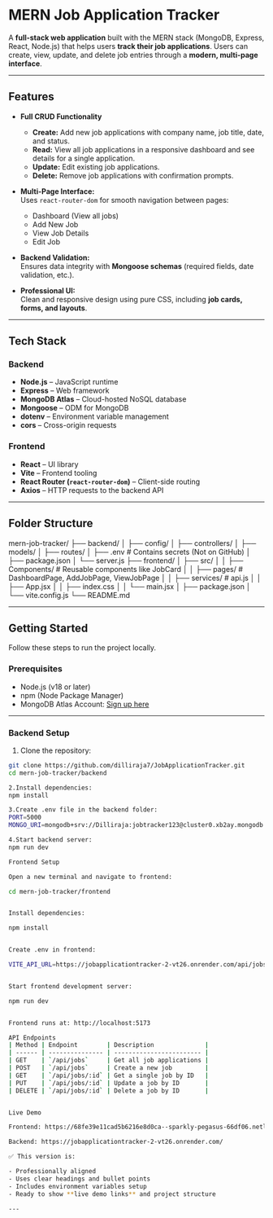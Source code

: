 # MERN Job Application Tracker

A **full-stack web application** built with the MERN stack (MongoDB, Express, React, Node.js) that helps users **track their job applications**. Users can create, view, update, and delete job entries through a **modern, multi-page interface**.

---

## Features

- **Full CRUD Functionality**
  - **Create:** Add new job applications with company name, job title, date, and status.
  - **Read:** View all job applications in a responsive dashboard and see details for a single application.
  - **Update:** Edit existing job applications.
  - **Delete:** Remove job applications with confirmation prompts.

- **Multi-Page Interface:**  
  Uses `react-router-dom` for smooth navigation between pages:
  - Dashboard (View all jobs)
  - Add New Job
  - View Job Details
  - Edit Job

- **Backend Validation:**  
  Ensures data integrity with **Mongoose schemas** (required fields, date validation, etc.).

- **Professional UI:**  
  Clean and responsive design using pure CSS, including **job cards, forms, and layouts**.

---

## Tech Stack

### Backend
- **Node.js** – JavaScript runtime
- **Express** – Web framework
- **MongoDB Atlas** – Cloud-hosted NoSQL database
- **Mongoose** – ODM for MongoDB
- **dotenv** – Environment variable management
- **cors** – Cross-origin requests

### Frontend
- **React** – UI library
- **Vite** – Frontend tooling
- **React Router (`react-router-dom`)** – Client-side routing
- **Axios** – HTTP requests to the backend API

---

## Folder Structure

mern-job-tracker/
├── backend/
│ ├── config/
│ ├── controllers/
│ ├── models/
│ ├── routes/
│ ├── .env # Contains secrets (Not on GitHub)
│ ├── package.json
│ └── server.js
├── frontend/
│ ├── src/
│ │ ├── Components/ # Reusable components like JobCard
│ │ ├── pages/ # DashboardPage, AddJobPage, ViewJobPage
│ │ ├── services/ # api.js
│ │ ├── App.jsx
│ │ ├── index.css
│ │ └── main.jsx
│ ├── package.json
│ └── vite.config.js
└── README.md




---

## Getting Started

Follow these steps to run the project locally.

### Prerequisites
- Node.js (v18 or later)
- npm (Node Package Manager)
- MongoDB Atlas Account: [Sign up here](https://www.mongodb.com/cloud/atlas)

---

### Backend Setup

1. Clone the repository:

```bash
git clone https://github.com/dilliraja7/JobApplicationTracker.git
cd mern-job-tracker/backend

2.Install dependencies:
npm install

3.Create .env file in the backend folder:
PORT=5000
MONGO_URI=mongodb+srv://Dilliraja:jobtracker123@cluster0.xb2ay.mongodb.net/job-tracker?retryWrites=true&w=majority

4.Start backend server:
npm run dev

Frontend Setup

Open a new terminal and navigate to frontend:

cd mern-job-tracker/frontend


Install dependencies:

npm install


Create .env in frontend:

VITE_API_URL=https://jobapplicationtracker-2-vt26.onrender.com/api/jobs


Start frontend development server:

npm run dev


Frontend runs at: http://localhost:5173

API Endpoints
| Method | Endpoint        | Description              |
| ------ | --------------- | ------------------------ |
| GET    | `/api/jobs`     | Get all job applications |
| POST   | `/api/jobs`     | Create a new job         |
| GET    | `/api/jobs/:id` | Get a single job by ID   |
| PUT    | `/api/jobs/:id` | Update a job by ID       |
| DELETE | `/api/jobs/:id` | Delete a job by ID       |


Live Demo

Frontend: https://68fe39e11cad5b6216e8d0ca--sparkly-pegasus-66df06.netlify.app/

Backend: https://jobapplicationtracker-2-vt26.onrender.com/

✅ This version is:

- Professionally aligned  
- Uses clear headings and bullet points  
- Includes environment variables setup  
- Ready to show **live demo links** and project structure  

---
